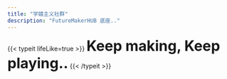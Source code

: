 ```yaml
---
title: "学嬉主义社群"
description: "FutureMakerHUB 底座.."
---
```

<style>
    .place-holder {
        height: 2px;
        width: 10px;
    }
</style>
<!-- <div class="place-holder"></div> -->
{{< typeit lifeLike=true >}} <font size=6em><b>Keep making, Keep playing..</b></font> {{< /typeit >}}
<div style="height: 60px"></div>


